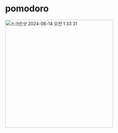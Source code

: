 # pomodoro

<img width="348" alt="스크린샷 2024-06-14 오전 1 33 31" src="https://github.com/skyblusea/flutter-pomodoro/assets/116185146/e3f59e98-58a7-4e49-a96f-042d06378e1c">

